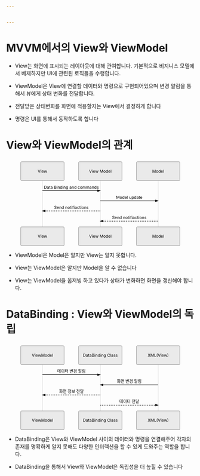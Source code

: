 ```yaml
---


---
```


<h1 id="mvvm에서의-view와-viewmodel">MVVM에서의 View와 ViewModel</h1>
<ul>
<li>
<p>View는 화면에 표시되는 레이아웃에 대해 관여합니다. 기본적으로 비지니스 모델에서 베제하지만 UI에 관련된 로직들을 수행합니다.</p>
</li>
<li>
<p>ViewModel은 View에 연결할 데이터와 명령으로 구현되어있으며 변경 알림을 통해서 뷰에게 상태 변화를 전달합니다.</p>
</li>
<li>
<p>전달받은 상태변화를 화면에 적용할지는 View에서 결정하게 합니다</p>
</li>
<li>
<p>명령은 UI를 통해서 동작하도록 합니다</p>
</li>
</ul>
<h1 id="view와-viewmodel의-관계">View와 ViewModel의 관계</h1>
<div class="mermaid"><svg xmlns="http://www.w3.org/2000/svg" id="mermaid-svg-lR1ymtXjqHfK3oMR" height="100%" width="100%" style="max-width:650px;" viewBox="-50 -10 650 301"><g></g><g><line id="actor9" x1="75" y1="5" x2="75" y2="290" class="actor-line" stroke-width="0.5px" stroke="#999"></line><rect x="0" y="0" fill="#eaeaea" stroke="#666" width="150" height="65" rx="3" ry="3" class="actor"></rect><text x="75" y="32.5" dominant-baseline="central" alignment-baseline="central" class="actor" style="text-anchor: middle;"><tspan x="75" dy="0">View</tspan></text></g><g><line id="actor10" x1="275" y1="5" x2="275" y2="290" class="actor-line" stroke-width="0.5px" stroke="#999"></line><rect x="200" y="0" fill="#eaeaea" stroke="#666" width="150" height="65" rx="3" ry="3" class="actor"></rect><text x="275" y="32.5" dominant-baseline="central" alignment-baseline="central" class="actor" style="text-anchor: middle;"><tspan x="275" dy="0">View Model</tspan></text></g><g><line id="actor11" x1="475" y1="5" x2="475" y2="290" class="actor-line" stroke-width="0.5px" stroke="#999"></line><rect x="400" y="0" fill="#eaeaea" stroke="#666" width="150" height="65" rx="3" ry="3" class="actor"></rect><text x="475" y="32.5" dominant-baseline="central" alignment-baseline="central" class="actor" style="text-anchor: middle;"><tspan x="475" dy="0">Model</tspan></text></g><defs><marker id="arrowhead" refX="5" refY="2" markerWidth="6" markerHeight="4" orient="auto"><path d="M 0,0 V 4 L6,2 Z"></path></marker></defs><defs><marker id="crosshead" markerWidth="15" markerHeight="8" orient="auto" refX="16" refY="4"><path fill="black" stroke="#000000" stroke-width="1px" d="M 9,2 V 6 L16,4 Z" style="stroke-dasharray: 0, 0;"></path><path fill="none" stroke="#000000" stroke-width="1px" d="M 0,1 L 6,7 M 6,1 L 0,7" style="stroke-dasharray: 0, 0;"></path></marker></defs><g><text x="175" y="93" class="messageText" style="text-anchor: middle;">Data Binding and commands</text><line x1="75" y1="100" x2="275" y2="100" class="messageLine0" stroke-width="2" stroke="black" marker-end="url(#arrowhead)" style="fill: none;"></line></g><g><text x="375" y="128" class="messageText" style="text-anchor: middle;">Model update</text><line x1="275" y1="135" x2="475" y2="135" class="messageLine0" stroke-width="2" stroke="black" marker-end="url(#arrowhead)" style="fill: none;"></line></g><g><text x="175" y="163" class="messageText" style="text-anchor: middle;">Send notifiactions</text><line x1="275" y1="170" x2="75" y2="170" class="messageLine1" stroke-width="2" stroke="black" marker-end="url(#arrowhead)" style="stroke-dasharray: 3, 3; fill: none;"></line></g><g><text x="375" y="198" class="messageText" style="text-anchor: middle;">Send notifiactions</text><line x1="475" y1="205" x2="275" y2="205" class="messageLine1" stroke-width="2" stroke="black" marker-end="url(#arrowhead)" style="stroke-dasharray: 3, 3; fill: none;"></line></g><g><rect x="0" y="225" fill="#eaeaea" stroke="#666" width="150" height="65" rx="3" ry="3" class="actor"></rect><text x="75" y="257.5" dominant-baseline="central" alignment-baseline="central" class="actor" style="text-anchor: middle;"><tspan x="75" dy="0">View</tspan></text></g><g><rect x="200" y="225" fill="#eaeaea" stroke="#666" width="150" height="65" rx="3" ry="3" class="actor"></rect><text x="275" y="257.5" dominant-baseline="central" alignment-baseline="central" class="actor" style="text-anchor: middle;"><tspan x="275" dy="0">View Model</tspan></text></g><g><rect x="400" y="225" fill="#eaeaea" stroke="#666" width="150" height="65" rx="3" ry="3" class="actor"></rect><text x="475" y="257.5" dominant-baseline="central" alignment-baseline="central" class="actor" style="text-anchor: middle;"><tspan x="475" dy="0">Model</tspan></text></g></svg></div>
<ul>
<li>
<p>ViewModel은 Model은 알지만 View는 알지 못합니다.</p>
</li>
<li>
<p>View는 ViewModel은 알지만 Model을 알 수 없습니다</p>
</li>
<li>
<p>View는 ViewModel을 옵저빙 하고 있다가 상태가 변화하면 화면을 갱신해야 합니다.</p>
</li>
</ul>
<h1 id="databinding--view와-viewmodel의-독립">DataBinding : View와 ViewModel의 독립</h1>
<div class="mermaid"><svg xmlns="http://www.w3.org/2000/svg" id="mermaid-svg-u0WNpRgS8yJokxFR" height="100%" width="100%" style="max-width:650px;" viewBox="-50 -10 650 301"><g></g><g><line id="actor12" x1="75" y1="5" x2="75" y2="290" class="actor-line" stroke-width="0.5px" stroke="#999"></line><rect x="0" y="0" fill="#eaeaea" stroke="#666" width="150" height="65" rx="3" ry="3" class="actor"></rect><text x="75" y="32.5" dominant-baseline="central" alignment-baseline="central" class="actor" style="text-anchor: middle;"><tspan x="75" dy="0">ViewModel</tspan></text></g><g><line id="actor13" x1="275" y1="5" x2="275" y2="290" class="actor-line" stroke-width="0.5px" stroke="#999"></line><rect x="200" y="0" fill="#eaeaea" stroke="#666" width="150" height="65" rx="3" ry="3" class="actor"></rect><text x="275" y="32.5" dominant-baseline="central" alignment-baseline="central" class="actor" style="text-anchor: middle;"><tspan x="275" dy="0">DataBinding Class</tspan></text></g><g><line id="actor14" x1="475" y1="5" x2="475" y2="290" class="actor-line" stroke-width="0.5px" stroke="#999"></line><rect x="400" y="0" fill="#eaeaea" stroke="#666" width="150" height="65" rx="3" ry="3" class="actor"></rect><text x="475" y="32.5" dominant-baseline="central" alignment-baseline="central" class="actor" style="text-anchor: middle;"><tspan x="475" dy="0">XML(View)</tspan></text></g><defs><marker id="arrowhead" refX="5" refY="2" markerWidth="6" markerHeight="4" orient="auto"><path d="M 0,0 V 4 L6,2 Z"></path></marker></defs><defs><marker id="crosshead" markerWidth="15" markerHeight="8" orient="auto" refX="16" refY="4"><path fill="black" stroke="#000000" stroke-width="1px" d="M 9,2 V 6 L16,4 Z" style="stroke-dasharray: 0, 0;"></path><path fill="none" stroke="#000000" stroke-width="1px" d="M 0,1 L 6,7 M 6,1 L 0,7" style="stroke-dasharray: 0, 0;"></path></marker></defs><g><text x="175" y="93" class="messageText" style="text-anchor: middle;">데이터 변경 알림</text><line x1="75" y1="100" x2="275" y2="100" class="messageLine0" stroke-width="2" stroke="black" marker-end="url(#arrowhead)" style="fill: none;"></line></g><g><text x="375" y="128" class="messageText" style="text-anchor: middle;">화면 변경 알림</text><line x1="475" y1="135" x2="275" y2="135" class="messageLine0" stroke-width="2" stroke="black" marker-end="url(#arrowhead)" style="fill: none;"></line></g><g><text x="175" y="163" class="messageText" style="text-anchor: middle;">화면 정보 전달</text><line x1="275" y1="170" x2="75" y2="170" class="messageLine1" stroke-width="2" stroke="black" marker-end="url(#arrowhead)" style="stroke-dasharray: 3, 3; fill: none;"></line></g><g><text x="375" y="198" class="messageText" style="text-anchor: middle;">데이터 전달</text><line x1="275" y1="205" x2="475" y2="205" class="messageLine1" stroke-width="2" stroke="black" marker-end="url(#arrowhead)" style="stroke-dasharray: 3, 3; fill: none;"></line></g><g><rect x="0" y="225" fill="#eaeaea" stroke="#666" width="150" height="65" rx="3" ry="3" class="actor"></rect><text x="75" y="257.5" dominant-baseline="central" alignment-baseline="central" class="actor" style="text-anchor: middle;"><tspan x="75" dy="0">ViewModel</tspan></text></g><g><rect x="200" y="225" fill="#eaeaea" stroke="#666" width="150" height="65" rx="3" ry="3" class="actor"></rect><text x="275" y="257.5" dominant-baseline="central" alignment-baseline="central" class="actor" style="text-anchor: middle;"><tspan x="275" dy="0">DataBinding Class</tspan></text></g><g><rect x="400" y="225" fill="#eaeaea" stroke="#666" width="150" height="65" rx="3" ry="3" class="actor"></rect><text x="475" y="257.5" dominant-baseline="central" alignment-baseline="central" class="actor" style="text-anchor: middle;"><tspan x="475" dy="0">XML(View)</tspan></text></g></svg></div>
<ul>
<li>
<p>DataBinding은 View와 ViewModel 사이의 데이터와 명령을 연결해주어 각자의 존재를 명확하게 알지 못해도 다양한 인터랙션을 할 수 있게 도와주는 역할을 합니다.</p>
</li>
<li>
<p>DataBinding을 통해서 View와 ViewModel은 독립성을 더 높힐 수 있습니다</p>
</li>
</ul>

